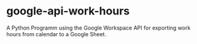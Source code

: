 # google-api-work-hours
A Python Programm using the Google Workspace API for exporting work hours from calendar to a Google Sheet.

